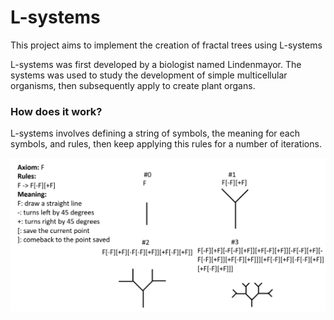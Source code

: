 # L-systems

This project aims to implement the creation of fractal trees using L-systems

L-systems was first developed by a biologist named Lindenmayor. The systems was used to study the development of simple multicellular organisms, then subsequently apply to create plant organs.

### How does it work?
L-systems involves defining a string of symbols, the meaning for each symbols, and rules, then keep applying this rules for a number of iterations. 

![fractal tree example](fractal_tree_example.png "fractral tree example")